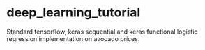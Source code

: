 # deep_learning_tutorial
Standard tensorflow, keras sequential and keras functional logistic regression implementation on avocado prices.
